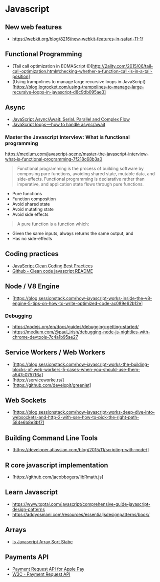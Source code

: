 # Javascript

## New web features
- https://webkit.org/blog/8216/new-webkit-features-in-safari-11-1/


## Functional Programming
- (Tail call optimization in ECMAScript 6)[http://2ality.com/2015/06/tail-call-optimization.html#checking-whether-a-function-call-is-in-a-tail-position]
- (Using trampolines to manage large recursive loops in JavaScript)[https://blog.logrocket.com/using-trampolines-to-manage-large-recursive-loops-in-javascript-d8c9db095ae3]


## Async
- [JavaScript Async/Await: Serial, Parallel and Complex Flow](https://techbrij.com/javascript-async-await-parallel-sequence)
- [JavaScript loops — how to handle async/await](https://blog.lavrton.com/javascript-loops-how-to-handle-async-await-6252dd3c795)


### Master the Javascript Interview: What is functional programming
https://medium.com/javascript-scene/master-the-javascript-interview-what-is-functional-programming-7f218c68b3a0

> Functional programming is the process of building software by composing pure functions, avoiding shared state, mutable data, and side-effects. Functional programming is declarative rather than imperative, and application state flows through pure functions.

- Pure functions
- Function composition
- Avoid shared state
- Avoid mutating state
- Avoid side effects

> A pure function is a function which:
- Given the same inputs, always returns the same output, and
- Has no side-effects

## Coding practices

- [JavaScript Clean Coding Best Practices](https://blog.risingstack.com/javascript-clean-coding-best-practices-node-js-at-scale/)
- [Github - Clean code javascript README](https://github.com/ryanmcdermott/clean-code-javascript)


## Node / V8 Engine
- [https://blog.sessionstack.com/how-javascript-works-inside-the-v8-engine-5-tips-on-how-to-write-optimized-code-ac089e62b12e]


### Debugging
- https://nodejs.org/en/docs/guides/debugging-getting-started/
- https://medium.com/@paul_irish/debugging-node-js-nightlies-with-chrome-devtools-7c4a1b95ae27


## Service Workers / Web Workers
- [https://blog.sessionstack.com/how-javascript-works-the-building-blocks-of-web-workers-5-cases-when-you-should-use-them-a547c0757f6a]
- [https://serviceworke.rs/]
- [https://github.com/developit/greenlet]

## Web Sockets
- [https://blog.sessionstack.com/how-javascript-works-deep-dive-into-websockets-and-http-2-with-sse-how-to-pick-the-right-path-584e6b8e3bf7]


## Building Command Line Tools
- [https://developer.atlassian.com/blog/2015/11/scripting-with-node/]


## R core javascript implementation
- [https://github.com/jacobbogers/libRmath.js]


## Learn Javascript
- https://www.toptal.com/javascript/comprehensive-guide-javascript-design-patterns
- https://addyosmani.com/resources/essentialjsdesignpatterns/book/

## Arrays
- [Is Javascript Array Sort Stabe](https://medium.com/@fsufitch/is-javascript-array-sort-stable-46b90822543f)


## Payments API
- [Payment Request API for Apple Pay](https://webkit.org/blog/8182/introducing-the-payment-request-api-for-apple-pay/)
- [W3C - Payment Request API](https://www.w3.org/TR/payment-request/)
